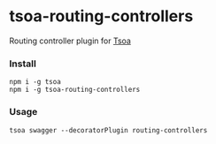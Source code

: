 # tsoa-routing-controllers
Routing controller plugin for [Tsoa](https://github.com/lukeautry/tsoa)

### Install

```
npm i -g tsoa
npm i -g tsoa-routing-controllers
```

### Usage
```
tsoa swagger --decoratorPlugin routing-controllers
```
